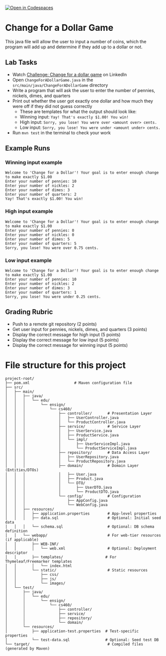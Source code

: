 [![Open in Codespaces](https://classroom.github.com/assets/launch-codespace-2972f46106e565e64193e422d61a12cf1da4916b45550586e14ef0a7c637dd04.svg)](https://classroom.github.com/open-in-codespaces?assignment_repo_id=16227828)
# Change for a Dollar Game

This java file will allow the user to input a number of coins, 
which the program will add up and determine if they add up to a
dollar or not.

## Lab Tasks
- Watch [Challenge: Change for a dollar game](
https://www.linkedin.com/learning/java-essential-training-syntax-and-structure-16025610/challenge-change-for-a-dollar-game?resume=false&u=54864305)
on LinkedIn 
- Open ``ChangeForADollarGame.java`` in the ``src/main/java/ChangeForADollarGame`` directory
- Write a program that will ask the user to enter the number of pennies, nickels, dimes, and quarters
- Print out whether the user got exactly one dollar and how much they were off if they did not guess correctly
  - These are templates for what the output should look like:
  - Winning input: ``Yay! That's exactly $1.00! You win!``
  - High input: ``Sorry, you lose! You were over <amount over> cents.``
  - Low input: ``Sorry, you lose! You were under <amount under> cents.``
- Run ``mvn test`` in the terminal to check your work

## Example Runs
### Winning input example
````
Welcome to 'Change for a Dollar'! Your goal is to enter enough change to make exactly $1.00
Enter your number of pennies: 10
Enter your number of nickles: 2
Enter your number of dimes: 3
Enter your number of quarters: 2
Yay! That's exactly $1.00! You win!
````
### High input example
````
Welcome to 'Change for a Dollar'! Your goal is to enter enough change to make exactly $1.00
Enter your number of pennies: 0
Enter your number of nickles: 0
Enter your number of dimes: 5
Enter your number of quarters: 5
Sorry, you lose! You were over 0.75 cents.
````
### Low input example
````
Welcome to 'Change for a Dollar'! Your goal is to enter enough change to make exactly $1.00
Enter your number of pennies: 10
Enter your number of nickles: 2
Enter your number of dimes: 3
Enter your number of quarters: 1
Sorry, you lose! You were under 0.25 cents.
````

## Grading Rubric
- Push to a remote git repository (2 points)
- Get user input for pennies, nickels, dimes, and quarters (3 points)
- Display the correct message for high input (5 points)
- Display the correct message for low input (5 points)
- Display the correct message for winning input (5 points)

# File structure for this project
```
project-root/
├── pom.xml                    # Maven configuration file
├── src/
│   ├── main/
│   │   ├── java/
│   │   │   └── edu/
│   │   │       └── ensign/
│   │   │           └── cs460/
│   │   │               ├── controller/       # Presentation Layer
│   │   │               │   ├── UserController.java
│   │   │               │   └── ProductController.java
│   │   │               ├── service/          # Service Layer
│   │   │               │   ├── UserService.java
│   │   │               │   ├── ProductService.java
│   │   │               │   └── impl/
│   │   │               │       ├── UserServiceImpl.java
│   │   │               │       └── ProductServiceImpl.java
│   │   │               ├── repository/       # Data Access Layer
│   │   │               │   ├── UserRepository.java
│   │   │               │   └── ProductRepository.java
│   │   │               ├── domain/           # Domain Layer (Entities/DTOs)
│   │   │               │   ├── User.java
│   │   │               │   ├── Product.java
│   │   │               │   └── DTO/
│   │   │               │       ├── UserDTO.java
│   │   │               │       └── ProductDTO.java
│   │   │               └── config/           # Configuration
│   │   │                   ├── AppConfig.java
│   │   │                   └── WebConfig.java
│   │   ├── resources/
│   │   │   ├── application.properties        # App-level properties
│   │   │   ├── data.sql                      # Optional: Initial seed data
│   │   │   └── schema.sql                    # Optional: DB schema definition
│   │   └── webapp/                           # For web-tier resources (if applicable)
│   │       ├── WEB-INF/
│   │       │   └── web.xml                   # Optional: Deployment descriptor
│   │       ├── templates/                   # For Thymeleaf/Freemarker templates
│   │       │   └── index.html
│   │       └── static/                       # Static resources
│   │           ├── css/
│   │           ├── js/
│   │           └── images/
│   └── test/
│       ├── java/
│       │   └── edu/
│       │       └── ensign/
│       │           └── cs460/
│       │               ├── controller/
│       │               ├── service/
│       │               ├── repository/
│       │               └── domain/
│       └── resources/
│           ├── application-test.properties  # Test-specific properties
│           └── test-data.sql                # Optional: Seed test DB
└── target/                                   # Compiled files (generated by Maven)
```